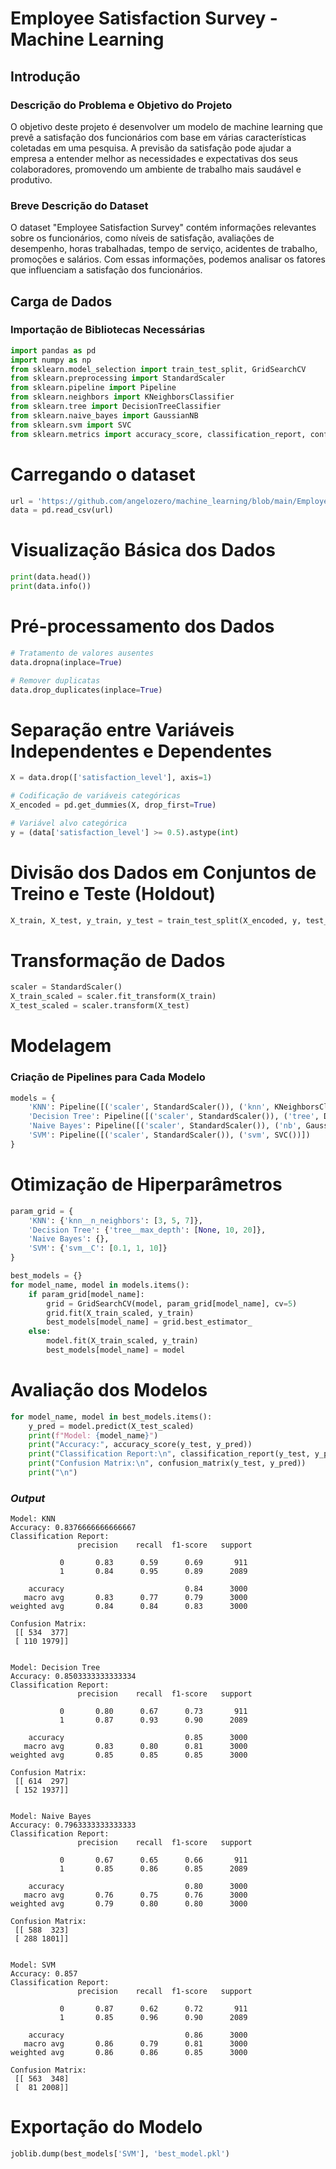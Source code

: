 # Employee Satisfaction Survey - Machine Learning

## Introdução

### Descrição do Problema e Objetivo do Projeto
O objetivo deste projeto é desenvolver um modelo de machine learning que prevê a satisfação dos funcionários com base em várias características coletadas em uma pesquisa. A previsão da satisfação pode ajudar a empresa a entender melhor as necessidades e expectativas dos seus colaboradores, promovendo um ambiente de trabalho mais saudável e produtivo.

### Breve Descrição do Dataset
O dataset "Employee Satisfaction Survey" contém informações relevantes sobre os funcionários, como níveis de satisfação, avaliações de desempenho, horas trabalhadas, tempo de serviço, acidentes de trabalho, promoções e salários. Com essas informações, podemos analisar os fatores que influenciam a satisfação dos funcionários.

## Carga de Dados

### Importação de Bibliotecas Necessárias
```python
import pandas as pd
import numpy as np
from sklearn.model_selection import train_test_split, GridSearchCV
from sklearn.preprocessing import StandardScaler
from sklearn.pipeline import Pipeline
from sklearn.neighbors import KNeighborsClassifier
from sklearn.tree import DecisionTreeClassifier
from sklearn.naive_bayes import GaussianNB
from sklearn.svm import SVC
from sklearn.metrics import accuracy_score, classification_report, confusion_matrix
```

# Carregando o dataset
```python
url = 'https://github.com/angelozero/machine_learning/blob/main/Employee%20Attrition.csv' 
data = pd.read_csv(url)
```

# Visualização Básica dos Dados
```python
print(data.head())
print(data.info())
```

# Pré-processamento dos Dados
```python
# Tratamento de valores ausentes
data.dropna(inplace=True)

# Remover duplicatas
data.drop_duplicates(inplace=True)
```

# Separação entre Variáveis Independentes e Dependentes
```python
X = data.drop(['satisfaction_level'], axis=1)

# Codificação de variáveis categóricas
X_encoded = pd.get_dummies(X, drop_first=True)  

# Variável alvo categórica
y = (data['satisfaction_level'] >= 0.5).astype(int)
```

# Divisão dos Dados em Conjuntos de Treino e Teste (Holdout)
```python
X_train, X_test, y_train, y_test = train_test_split(X_encoded, y, test_size=0.2, random_state=42)
```

# Transformação de Dados
```python
scaler = StandardScaler()
X_train_scaled = scaler.fit_transform(X_train)
X_test_scaled = scaler.transform(X_test)
```

# Modelagem
### Criação de Pipelines para Cada Modelo
```python
models = {
    'KNN': Pipeline([('scaler', StandardScaler()), ('knn', KNeighborsClassifier())]),
    'Decision Tree': Pipeline([('scaler', StandardScaler()), ('tree', DecisionTreeClassifier())]),
    'Naive Bayes': Pipeline([('scaler', StandardScaler()), ('nb', GaussianNB())]),
    'SVM': Pipeline([('scaler', StandardScaler()), ('svm', SVC())])
}
```

# Otimização de Hiperparâmetros
```python
param_grid = {
    'KNN': {'knn__n_neighbors': [3, 5, 7]},
    'Decision Tree': {'tree__max_depth': [None, 10, 20]},
    'Naive Bayes': {}, 
    'SVM': {'svm__C': [0.1, 1, 10]}
}

best_models = {}
for model_name, model in models.items():
    if param_grid[model_name]:
        grid = GridSearchCV(model, param_grid[model_name], cv=5)
        grid.fit(X_train_scaled, y_train)
        best_models[model_name] = grid.best_estimator_
    else:
        model.fit(X_train_scaled, y_train)
        best_models[model_name] = model
```

# Avaliação dos Modelos
```python
for model_name, model in best_models.items():
    y_pred = model.predict(X_test_scaled)
    print(f"Model: {model_name}")
    print("Accuracy:", accuracy_score(y_test, y_pred))
    print("Classification Report:\n", classification_report(y_test, y_pred))
    print("Confusion Matrix:\n", confusion_matrix(y_test, y_pred))
    print("\n")
```
### *Output*
```shell
Model: KNN
Accuracy: 0.8376666666666667
Classification Report:
               precision    recall  f1-score   support

           0       0.83      0.59      0.69       911
           1       0.84      0.95      0.89      2089

    accuracy                           0.84      3000
   macro avg       0.83      0.77      0.79      3000
weighted avg       0.84      0.84      0.83      3000

Confusion Matrix:
 [[ 534  377]
 [ 110 1979]]


Model: Decision Tree
Accuracy: 0.8503333333333334
Classification Report:
               precision    recall  f1-score   support

           0       0.80      0.67      0.73       911
           1       0.87      0.93      0.90      2089

    accuracy                           0.85      3000
   macro avg       0.83      0.80      0.81      3000
weighted avg       0.85      0.85      0.85      3000

Confusion Matrix:
 [[ 614  297]
 [ 152 1937]]


Model: Naive Bayes
Accuracy: 0.7963333333333333
Classification Report:
               precision    recall  f1-score   support

           0       0.67      0.65      0.66       911
           1       0.85      0.86      0.85      2089

    accuracy                           0.80      3000
   macro avg       0.76      0.75      0.76      3000
weighted avg       0.79      0.80      0.80      3000

Confusion Matrix:
 [[ 588  323]
 [ 288 1801]]


Model: SVM
Accuracy: 0.857
Classification Report:
               precision    recall  f1-score   support

           0       0.87      0.62      0.72       911
           1       0.85      0.96      0.90      2089

    accuracy                           0.86      3000
   macro avg       0.86      0.79      0.81      3000
weighted avg       0.86      0.86      0.85      3000

Confusion Matrix:
 [[ 563  348]
 [  81 2008]]
```


# Exportação do Modelo
```python
joblib.dump(best_models['SVM'], 'best_model.pkl')
```
